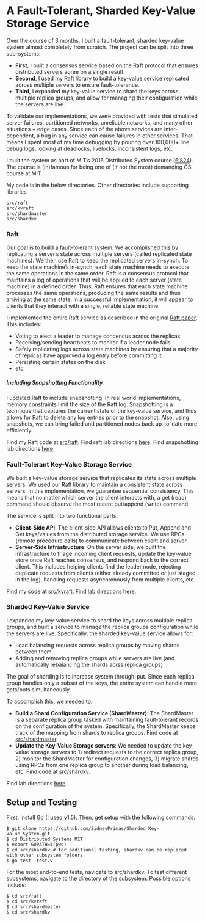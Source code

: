 # A Fault-Tolerant, Sharded Key-Value Storage Service

Over the course of 3 months, I built a fault-tolerant, sharded key-value system almost completely from scratch. 
The project can be split into three sub-systems: 
* **First**, I built a consensus service based on the Raft protocol that ensures distributed servers agree on a single result.  
* **Second**, I used my Raft library to build a key-value service replicated across multiple servers to ensure fault-tolerance. 
* **Third**, I expanded my key-value service to shard the keys across multiple replica groups, and allow for managing their configuration while the servers are live. 

To validate our implementations, we were provided with tests that simulated server failures, partitioned networks, unreliable networks, and many other situations + edge cases. Since each of the above services are inter-dependent, a bug in any service can cause failures in other services. That means I spent most of my time debugging by pouring over 100,000+ line debug logs, looking at deadlocks, livelocks, inconsistent logs, etc. 

I built the system as part of MIT’s 2016 Distributed System course ([6.824](http://nil.csail.mit.edu/6.824/2016/index.html)). The course is (in)famous for being one of (if not the most) demanding CS course at MIT. 

My code is in the below directories. Other directories include supporting libraries. 
```
src/raft
src/kvraft
src/shardmaster
src/shardkv
```

### Raft
Our goal is to build a fault-tolerant system. We accomplished this by replicating a server’s state across multiple servers (called replicated state machines). We then use Raft to keep the replicated servers in-synch. To keep the state machine’s in-synch, each state machine needs to execute the same operations in the same order. Raft is a consensus protocol that maintains a log of operations that will be applied to each server (state machine) in a defined order. Thus, Raft ensures that each state machine processes the same operations, producing the same results and thus arriving at the same state. In a successful implementation, it will appear to clients that they interact with a single, reliable state machine.  

I implemented the entire Raft service as described in the original [Raft paper](https://raft.github.io/raft.pdf). This includes: 
* Voting to elect a leader to manage concencus across the replicas 
* Receiving/sending heartbeats to monitor if a leader node fails 
* Safely replicating logs across state machines by ensuring that a majority of replicas have approved a log entry before committing it
* Persisting certain states on the disk
* etc

##### Including Snapshotting Functionality
I updated Raft to include snapshotting. In real world implementations, memory constraints limit the size of the Raft log. Snapshotting is a technique that captures the current state of the key-value service, and thus allows for Raft to delete any log entries prior to the snapshot. Also, using snapshots, we can bring failed and partitioned nodes back up-to-date more efficiently. 

Find my Raft code at [src/raft](https://github.com/SidneyPrimas/Distributed_Systems_MIT/tree/master/src/raft).
Find raft lab directions [here](http://nil.csail.mit.edu/6.824/2016/labs/lab-raft.html).
Find snapshotting lab directions [here](http://nil.csail.mit.edu/6.824/2016/labs/lab-kvraft.html).

### Fault-Tolerant Key-Value Storage Service
We built a key-value storage service that replicates its state across multiple servers. We used our Raft library to maintain a consistent state across servers. In this implementation, we guarantee sequential consistency. This means that no matter which server the client interacts with, a get (read) command should observe the most recent put/append (write) command. 


The service is split into two functional parts:  
* **Client-Side API**: The client-side API allows clients to Put, Append and Get keys/values from the distributed storage service. We use RPCs (remote procedure calls) to communicate between client and server.  
* **Server-Side Infrastructure**:  On the server side, we built the infrastructure to triage incoming client requests, update the key-value store once Raft reaches consensus, and respond back to the correct client. This includes helping clients find the leader node, rejecting duplicate requests from clients (either already committed or just staged in the log), handling requests asynchronously from multiple clients, etc. 

Find my code at [src/kvraft](https://github.com/SidneyPrimas/Distributed_Systems_MIT/tree/master/src/kvraft).
Find lab directions [here](http://nil.csail.mit.edu/6.824/2016/labs/lab-kvraft.html).

### Sharded Key-Value Service 
I expanded my key-value service to shard the keys across multiple replica groups, and built a service to manage the replica groups configuration while the servers are live. Specifically, the sharded key-value service allows for:
+ Load balancing requests across replica groups by moving shards between them. 
+ Adding and removing replica groups while servers are live (and automatically rebalancing the shards acrss replica groups)

The goal of sharding is to increase system through-put. Since each replica group handles only a subset of the keys, the entire system can handle more gets/puts simultaneously. 

To accomplish this, we needed to: 
* **Build a Shard Configuration Service (ShardMaster)**: The ShardMaster is a separate replica group tasked with maintaining fault-tolerant records on the configuration of the system. Specifically, the ShardMaster keeps track of the mapping from shards to replica groups. Find code at [src/shardmaster](https://github.com/SidneyPrimas/Distributed_Systems_MIT/tree/master/src/shardmaster).
* **Update the Key-Value Storage servers**: We needed to update the key-value storage servers to 1) redirect requests to the correct replica group, 2) monitor the ShardMaster for configuration changes, 3) migrate shards using RPCs from one replica group to another during load balancing, etc. Find code at [src/shardkv](https://github.com/SidneyPrimas/Distributed_Systems_MIT/tree/master/src/shardkv).

Find lab directions [here](http://nil.csail.mit.edu/6.824/2016/labs/lab-shard.html).

## Setup and Testing 
First, install [Go](https://golang.org/) (I used v1.5). Then, get setup with the following commands:
```
$ git clone https://github.com/SidneyPrimas/Sharded_Key-Value_System.git
$ cd Distributed_Systems_MIT
$ export GOPATH=$(pwd)
$ cd src/shardkv # for additional testing, shardkv can be replaced with other subsystem folders
$ go test -test.v
```

For the most end-to-end tests, navigate to src/shardkv. To test different subsystems, navigate to the directory of the subsystem. Possible options include: 
```
$ cd src/raft
$ cd src/kvraft
$ cd src/shardmaster
$ cd src/shardkv
```
